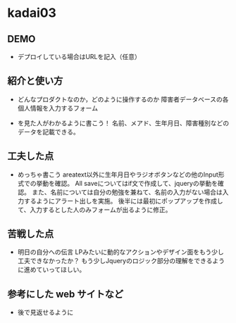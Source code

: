 # kadai03

## DEMO

  - デプロイしている場合はURLを記入（任意）

## 紹介と使い方

  - どんなプロダクトなのか，どのように操作するのか
  障害者データベースの各個人情報を入力するフォーム

  - を見た人がわかるように書こう！
  名前、メアド、生年月日、障害種別などのデータを記載できる。

## 工夫した点

  - めっちゃ書こう
  areatext以外に生年月日やラジオボタンなどの他のInput形式での挙動を確認。
  All saveについてはif文で作成して、jqueryの挙動を確認。
  また、名前については自分の勉強を兼ねて、名前の入力がない場合は入力するようにアラート出しを実施。
  後半には最初にポップアップを作成して、入力するとした人のみフォームが出るように修正。


## 苦戦した点

  - 明日の自分への伝言
  LPみたいに動的なアクションやデザイン面をもう少し工夫できなかったか？
  もう少しJqueryのロジック部分の理解をできるように進めていってほしい。

## 参考にした web サイトなど

  - 後で見返せるように
